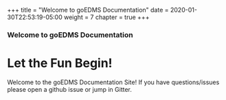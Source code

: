+++
title = "Welcome to goEDMS Documentation"
date = 2020-01-30T22:53:19-05:00
weight = 7
chapter = true
+++

### Welcome to goEDMS Documentation

# Let the Fun Begin!

Welcome to the goEDMS Documentation Site! If you have questions/issues please open a github issue or jump in Gitter.
